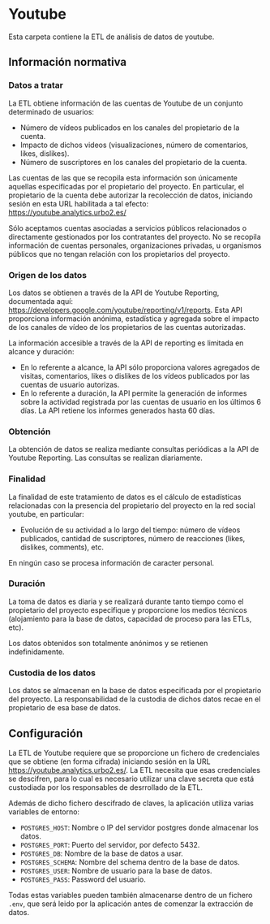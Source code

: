 # Youtube

Esta carpeta contiene la ETL de análisis de datos de youtube.

## Información normativa

### Datos a tratar

La ETL obtiene información de las cuentas de Youtube de un conjunto determinado de usuarios:

- Número de vídeos publicados en los canales del propietario de la cuenta.
- Impacto de dichos videos (visualizaciones, número de comentarios, likes, dislikes).
- Número de suscriptores en los canales del propietario de la cuenta.

Las cuentas de las que se recopila esta información son únicamente aquellas especificadas por el propietario del proyecto. En particular, el propietario de la cuenta debe autorizar la recolección de datos, iniciando sesión en esta URL habilitada a tal efecto: https://youtube.analytics.urbo2.es/

Sólo aceptamos cuentas asociadas a servicios públicos relacionados o directamente gestionados por los contratantes del proyecto. No se recopila información de cuentas personales, organizaciones privadas, u organismos públicos que no tengan relación con los propietarios del proyecto.

### Origen de los datos

Los datos se obtienen a través de la API de Youtube Reporting, documentada aquí: https://developers.google.com/youtube/reporting/v1/reports. Esta API proporciona información anónima, estadística y agregada sobre el impacto de los canales de vídeo de los propietarios de las cuentas autorizadas.

La información accesible a través de la API de reporting es limitada en alcance y duración:

- En lo referente a alcance, la API sólo proporciona valores agregados de visitas, comentarios, likes o dislikes de los vídeos publicados por las cuentas de usuario autorizas.
- En lo referente a duración, la API permite la generación de informes sobre la actividad registrada por las cuentas de usuario en los últimos 6 días. La API retiene los informes generados hasta 60 días.

### Obtención

La obtención de datos se realiza mediante consultas periódicas a la API de Youtube Reporting. Las consultas se realizan diariamente.

### Finalidad

La finalidad de este tratamiento de datos es el cálculo de estadísticas relacionadas con la presencia del propietario del proyecto en la red social youtube, en particular:

- Evolución de su actividad a lo largo del tiempo: número de vídeos publicados, cantidad de suscriptores, número de reacciones (likes, dislikes, comments), etc.

En ningún caso se procesa información de caracter personal.

### Duración

La toma de datos es diaria y se realizará durante tanto tiempo como el propietario del proyecto especifique y proporcione los medios técnicos (alojamiento para la base de datos, capacidad de proceso para las ETLs, etc).

Los datos obtenidos son totalmente anónimos y se retienen indefinidamente.

### Custodia de los datos

Los datos se almacenan en la base de datos especificada por el propietario del proyecto. La responsabilidad de la custodia de dichos datos recae en el propietario de esa base de datos.

## Configuración

La ETL de Youtube requiere que se proporcione un fichero de credenciales que se obtiene (en forma cifrada) iniciando sesión en la URL https://youtube.analytics.urbo2.es/. La ETL necesita que esas credenciales se descifren, para lo cual es necesario utilizar una clave secreta que está custodiada por los responsables de desrrollado de la ETL.

Además de dicho fichero descifrado de claves, la aplicación utiliza varias variables de entorno:

- `POSTGRES_HOST`: Nombre o IP del servidor postgres donde almacenar los datos.
- `POSTGRES_PORT`: Puerto del servidor, por defecto 5432.
- `POSTGRES_DB`: Nombre de la base de datos a usar.
- `POSTGRES_SCHEMA`: Nombre del schema dentro de la base de datos.
- `POSTGRES_USER`: Nombre de usuario para la base de datos.
- `POSTGRES_PASS`: Password del usuario.

Todas estas variables pueden también almacenarse dentro de un fichero `.env`, que será leido por la aplicación antes de comenzar la extracción de datos.
